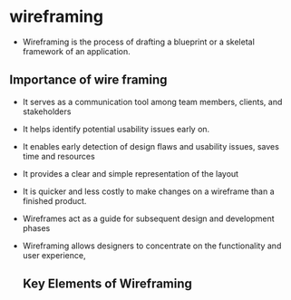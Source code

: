 # wireframing
- Wireframing is the process of drafting a blueprint or a skeletal framework of an application.
## Importance of wire framing
- It serves as a communication tool among team members, clients, and stakeholders
- It helps identify potential usability issues early on. 
- It enables early detection of design flaws and usability issues, saves time and resources
- It provides a clear and simple representation of the layout
- It is quicker and less costly to make changes on a wireframe than a finished product.
- Wireframes act as a guide for subsequent design and development phases
- Wireframing allows designers to concentrate on the functionality and user experience, 

  ## Key Elements of Wireframing
